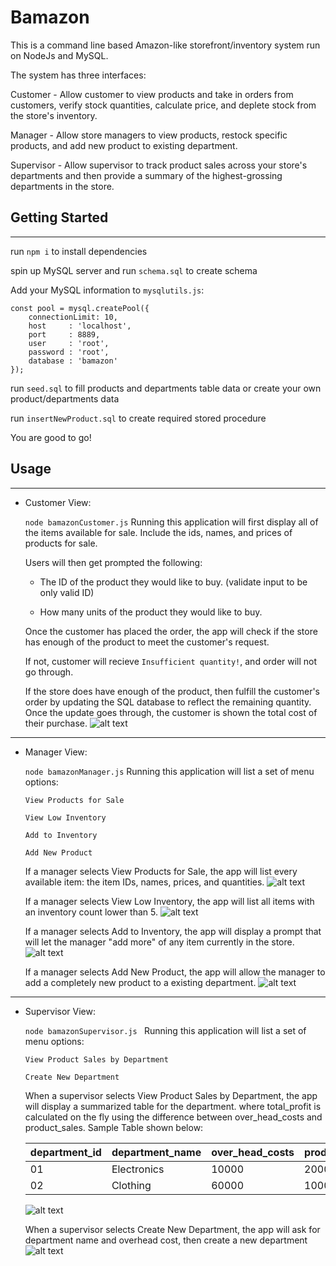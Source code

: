 # Bamazon

This is a command line based Amazon-like storefront/inventory system run on NodeJs and MySQL.

The system has three interfaces:

Customer - Allow customer to view products and take in orders from customers, verify stock quantities, calculate price, and deplete stock from the store's inventory.  

Manager - Allow store managers to view products, restock specific products, and add new product to existing department.

Supervisor - Allow supervisor to track product sales across your store's departments and then provide a summary of the highest-grossing departments in the store.


## Getting Started
------
run `npm i` to install dependencies

spin up MySQL server and run `schema.sql` to create schema

Add your MySQL information to `mysqlutils.js`:

```
const pool = mysql.createPool({
    connectionLimit: 10,
    host     : 'localhost',
    port     : 8889,
    user     : 'root',
    password : 'root',
    database : 'bamazon'
});
```

run `seed.sql` to fill products and departments table data or create your own product/departments data

run `insertNewProduct.sql` to create required stored procedure

You are good to go!

## Usage
------

- Customer View:


    `node bamazonCustomer.js` Running this application will first display all of the items available for sale. Include the ids, names, and prices of products for sale.

    Users will then get prompted the following:

    - The ID of the product they would like to buy. (validate input to be only valid ID)

    - How many units of the product they would like to buy.



    Once the customer has placed the order, the app will check if the store has enough of the product to meet the customer's request.

    If not, customer will recieve `Insufficient quantity!`, and order will not go through.


    If the store does have enough of the product, then fulfill the customer's order by updating the SQL database to reflect the remaining quantity. Once the update goes through, the customer is shown the total cost of their purchase.
    ![alt text](./readmefiles/BC.gif "customers")

------

- Manager View:

  `node bamazonManager.js`  Running this application will list a set of menu options:
    
    ```
    View Products for Sale

    View Low Inventory

    Add to Inventory

    Add New Product  
    ```


    If a manager selects View Products for Sale, the app will list every available item: the item IDs, names, prices, and quantities.
    ![alt text](./readmefiles/manager-1.gif "manager view products for sale")


    If a manager selects View Low Inventory, the app will list all items with an inventory count lower than 5.
    ![alt text](./readmefiles/manager-2.gif "manager view View Low Inventory")

    If a manager selects Add to Inventory, the app will display a prompt that will let the manager "add more" of any item currently in the store.
    ![alt text](./readmefiles/manager-3.gif "manager view Add to Inventory")


    If a manager selects Add New Product, the app will allow the manager to add a completely new product to a existing department.
    ![alt text](./readmefiles/manager-4.gif "manager view Add New Product")




------

- Supervisor View:

    `node bamazonSupervisor.js ` Running this application will list a set of menu options:
    ```
    View Product Sales by Department

    Create New Department
    ```

    When a supervisor selects View Product Sales by Department, the app will display a summarized table for the department. where total_profit is calculated on the fly using the difference between over_head_costs and product_sales. Sample Table shown below:


    | department_id | department_name | over_head_costs | product_sales | total_profit |
    | ------------- | --------------- | --------------- | ------------- | ------------ |
    | 01            | Electronics     | 10000           | 20000         | 10000        |
    | 02            | Clothing        | 60000           | 100000        | 40000        |

    ![alt text](./readmefiles/superviser-1.gif "Supervisor View Product Sales")

    When a supervisor selects Create New Department, the app will ask for department name and overhead cost, then create a new department
    ![alt text](./readmefiles/superviser-2.gif "Supervisor Create New Department")
